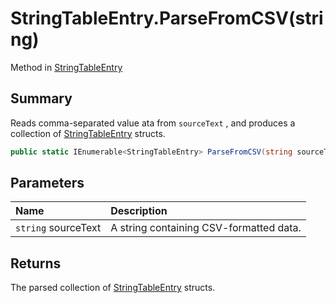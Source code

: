 # StringTableEntry.ParseFromCSV(string)

Method in [StringTableEntry](/api/csharp/yarn.unity.stringtableentry.md)

## Summary


Reads comma-separated value ata from  <code>sourceText</code> , and produces a collection of  <a href="yarn.unity.stringtableentry.md">StringTableEntry</a>  structs.


```csharp
public static IEnumerable<StringTableEntry> ParseFromCSV(string sourceText)
```

## Parameters

|Name|Description|
|:---|:---|
|`string` sourceText|A string containing CSV-formatted data.|

## Returns

The parsed collection of  <a href="yarn.unity.stringtableentry.md">StringTableEntry</a>  structs.


